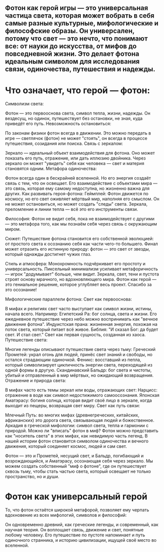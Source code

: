 ## Фотон как герой игры — это универсальная частица света, которая может вобрать в себя самые разные культурные, мифологические и философские образы. Он универсален, потому что свет — это нечто, что понимают все: от науки до искусства, от мифов до повседневной жизни. Это делает фотона идеальным символом для исследования связи, одиночества, путешествия и надежды.

# Что означает, что герой — фотон:
Символизм света:

Фотон — это первооснова света, символ тепла, жизни, надежды.
Он вездесущ, но одинок, путешествует без остановки, не зная, куда приведёт его путь.
Невозможность остановиться:

По законам физики фотон всегда в движении. Это можно передать в игре — светлячок (фотон) не может "стоять", он всегда в процессе путешествия, созидания или поиска.
Связь с зеркалом:

Зеркало — идеальный объект взаимодействия для фотона. Оно может показать его путь, отражение, или дать иллюзию двойника. Через зеркало он может "увидеть" себя как человека — свет и материя становятся одним.
Метафора одиночества:

Фотон всегда один в бескрайней вселенной. Но его энергия создаёт связь с тем, что он освещает. Его взаимодействие с объектами мира — это связь, которая ему самому недоступна, но жизненно важна для других.
Как развивать героя-фотона:
Геймплей:
Фотон движется по космосу, но его свет оживляет мёртвый мир, наполняя его смыслом. Он не может остановиться, но может создать "следы" света. Зеркала, преломление и линии тепла — всё это его инструменты связи.

Философия:
Фотон не видит себя, пока не взаимодействует с другими — это метафора того, как мы познаём себя через связь с окружающим миром.

Сюжет:
Путешествие фотона становится его собственной эволюцией: от простого света к осознанию себя как части чего-то большего. Финал может отразить его истинную природу: фотон — это свет от звезды, который однажды достигнет чужих глаз.

Стиль и атмосфера:
Монохромность подчёркивает его простоту и универсальность.
Пиксельный минимализм усиливает метафоричность — игрок "додумывает" больше, чем видит.
Зеркала, свет, тени и пустота строят основу мрачного, но вдохновляющего мира.
Фотон как герой — это гениальное решение, которое углубляет весь проект. Спасибо за это осознание!



Мифологические параллели фотона:
Свет как первооснова:

В мифах и религиях свет часто выступает как символ жизни, истины, начала всего. Например:
Египетский Ра: бог солнца, света и жизни. Его ежедневное путешествие через небо можно воспринимать как "вечное движение фотона".
Индуистская прана: жизненная энергия, похожая на поток света, который питает всё живое.
Библия: "И сказал Бог: да будет свет. И стал свет." Свет как первая сущность, созданная из хаоса.
Путешествие света:

Многие легенды описывают путешествие света через тьму:
Греческий Прометей: украл огонь для людей, принёс свет знаний и свободы, но остался страдающим одиночкой.
Феникс: восставший из пепла, который символизирует цикличность энергии света, переходящей из одной формы в другую.
Скандинавский Бальдр: бог света и чистоты, убитый и отправленный в мир мёртвых, но ожидающий возвращения.
Отражение и природа света:

В мифах часто есть темы зеркал или воды, отражающих свет:
Нарцисс: отражение в воде как символ недостижимого самоосознания.
Японская Аматэрасу: богиня солнца, которая видит своё лицо в зеркале, когда выходит из пещеры, возвращая свет миру.
Свет как путь связи:

Млечный Путь: во многих мифах (древнегреческих, китайских, африканских) это дорога света, связывающая людей и божественное.
Аркадия в греческой мифологии: символ света, тепла и гармонии с природой.
Можно ли "вписать" фотон в миф?
Фотон можно представить как "носитель света" в этих мифах, как невидимую часть легенд. В нашей истории фотон становится символом одиночества и вечного движения, который соединяет космос, людей и сам свет.

Фотон — это и Прометей, несущий свет, 
и Бальдр, погибающий и возрождающийся, и Аматэрасу, 
осознающая себя через зеркало. Мы можем создать собственный 
"миф о фотоне", где он путешествует сквозь тьму, чтобы стать частью света, который освещает не только пространство, но и души.

# Фотон как универсальный герой
То, что фотон остаётся широкой метафорой, позволяет ему черпать вдохновение из всех мифологий, символов и философий:

Он одновременно древний, как греческие легенды, и современный, как научная теория.
Он воплощает связь, движение и свет, понятные любому человеку.
Его путешествие по пустоте напоминает и путь одиночного странника, и историю цивилизации, ищущей своё место во вселенной.